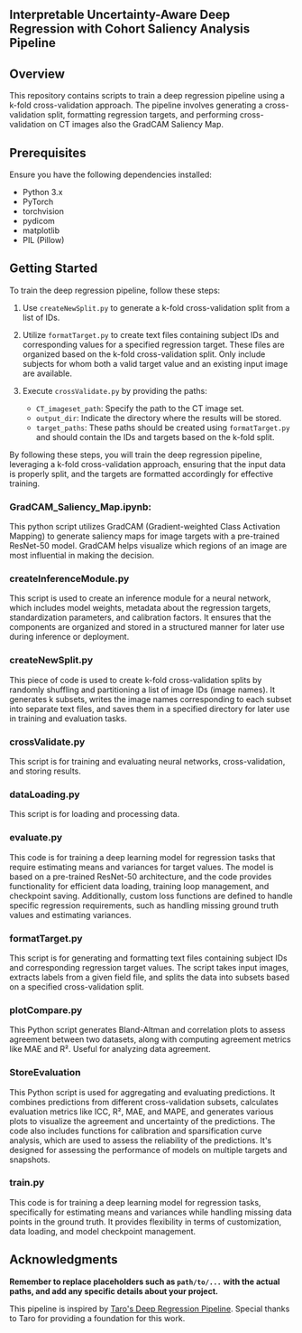 
## Interpretable Uncertainty-Aware Deep Regression with Cohort Saliency Analysis Pipeline

## Overview

This repository contains scripts to train a deep regression pipeline using a k-fold cross-validation approach. The pipeline involves generating a cross-validation split, formatting regression targets, and performing cross-validation on CT images also the GradCAM Saliency Map.

## Prerequisites

Ensure you have the following dependencies installed:

- Python 3.x
- PyTorch
- torchvision
- pydicom
- matplotlib
- PIL (Pillow)

## Getting Started

To train the deep regression pipeline, follow these steps:

1. Use `createNewSplit.py` to generate a k-fold cross-validation split from a list of IDs.

2. Utilize `formatTarget.py` to create text files containing subject IDs and corresponding values for a specified regression target. These files are organized based on the k-fold cross-validation split. Only include subjects for whom both a valid target value and an existing input image are available.

3. Execute `crossValidate.py` by providing the paths:
   - `CT_imageset_path`: Specify the path to the CT image set.
   - `output_dir`: Indicate the directory where the results will be stored.
   - `target_paths`: These paths should be created using `formatTarget.py` and should contain the IDs and targets based on the k-fold split.

By following these steps, you will train the deep regression pipeline, leveraging a k-fold cross-validation approach, ensuring that the input data is properly split, and the targets are formatted accordingly for effective training.



### GradCAM_Saliency_Map.ipynb: 
This python script utilizes GradCAM (Gradient-weighted Class Activation Mapping) to generate saliency maps for image targets with a pre-trained ResNet-50 model. GradCAM helps visualize which regions of an image are most influential in making the decision.

### createInferenceModule.py
This script is used to create an inference module for a neural network, which includes model weights, metadata about the regression targets, standardization parameters, and calibration factors. It ensures that the components are organized and stored in a structured manner for later use during inference or deployment.

### createNewSplit.py
This piece of code is used to create k-fold cross-validation splits by randomly shuffling and partitioning a list of image IDs (image names). It generates k subsets, writes the image names corresponding to each subset into separate text files, and saves them in a specified directory for later use in training and evaluation tasks.

### crossValidate.py
This script  is for training and evaluating neural networks, cross-validation, and storing results.

### dataLoading.py 
This script is for loading and processing data.

### evaluate.py
This code is for training a deep learning model for regression tasks that require estimating means and variances for target values. The model is based on a pre-trained ResNet-50 architecture, and the code provides functionality for efficient data loading, training loop management, and checkpoint saving. Additionally, custom loss functions are defined to handle specific regression requirements, such as handling missing ground truth values and estimating variances.

### formatTarget.py
This  script is for generating and formatting text files containing subject IDs and corresponding regression target values. The script takes input images, extracts labels from a given field file, and splits the data into subsets based on a specified cross-validation split.

### plotCompare.py
This Python script generates Bland-Altman and correlation plots to assess agreement between two datasets, along with computing agreement metrics like MAE and R². Useful for analyzing data agreement.

### StoreEvaluation
This Python script is used for aggregating and evaluating predictions. It combines predictions from different cross-validation subsets, calculates evaluation metrics like ICC, R², MAE, and MAPE, and generates various plots to visualize the agreement and uncertainty of the predictions. The code also includes functions for calibration and sparsification curve analysis, which are used to assess the reliability of the predictions. It's designed for assessing the performance of models on multiple targets and snapshots.

### train.py
This code is  for training a deep learning model for regression tasks, specifically for estimating means and variances while handling missing data points in the ground truth. It provides flexibility in terms of customization, data loading, and model checkpoint management.

## Acknowledgments

**Remember to replace placeholders such as `path/to/...` with the actual paths, and add any specific details about your project.**

This pipeline is inspired by [Taro's Deep Regression Pipeline](https://github.com/tarolangner/mri-biometry). Special thanks to Taro for providing a foundation for this work.
